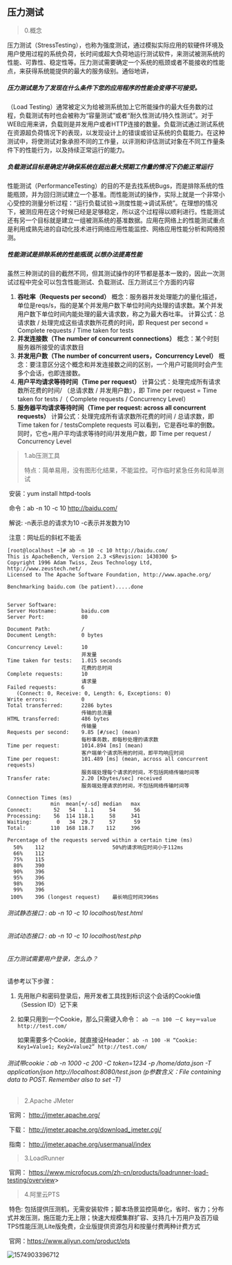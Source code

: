 ## 压力测试

> 0.概念

压力测试（StressTesting），也称为强度测试，通过模拟实际应用的软硬件环境及用户使用过程的系统负荷，长时间或超大负荷地运行测试软件，来测试被测系统的性能、可靠性、稳定性等。压力测试需要确定一个系统的瓶颈或者不能接收的性能点，来获得系统能提供的最大的服务级别。通俗地讲，

##### 压力测试是为了发现在什么条件下您的应用程序的性能会变得不可接受。

（Load Testing）通常被定义为给被测系统加上它所能操作的最大任务数的过程，负载测试有时也会被称为“容量测试”或者“耐久性测试/持久性测试”。对于WEB应用来讲，负载则是并发用户或者HTTP连接的数量。负载测试通过测试系统在资源超负荷情况下的表现，以发现设计上的错误或验证系统的负载能力。在这种测试中，将使测试对象承担不同的工作量，以评测和评估测试对象在不同工作量条件下的性能行为，以及持续正常运行的能力。

##### 负载测试目标是确定并确保系统在超出最大预期工作量的情况下仍能正常运行

性能测试（PerformanceTesting）的目的不是去找系统Bugs，而是排除系统的性能瓶颈，并为回归测试建立一个基准。而性能测试的操作，实际上就是一个非常小心受控的测量分析过程：“运行负载试验->测度性能->调试系统”。在理想的情况下，被测应用在这个时候已经是足够稳定，所以这个过程得以顺利进行。性能测试还有另一个目标就是建立一组被测系统的基准数据。应用在网络上的性能测试重点是利用成熟先进的自动化技术进行网络应用性能监控、网络应用性能分析和网络预测。

##### 性能测试是排除系统的性能瓶颈,以想办法提高性能

虽然三种测试的目的截然不同，但其测试操作的环节都是基本一致的，因此一次测试过程中完全可以包含性能测试、负载测试、压力测试三个方面的内容

1. **吞吐率（Requests per second）**
   概念：服务器并发处理能力的量化描述，单位是reqs/s，指的是某个并发用户数下单位时间内处理的请求数。某个并发用户数下单位时间内能处理的最大请求数，称之为最大吞吐率。
   计算公式：总请求数 / 处理完成这些请求数所花费的时间，即
   Request per second = Complete requests / Time taken for tests
2. **并发连接数（The number of concurrent connections）**
   概念：某个时刻服务器所接受的请求数目
3. **并发用户数（The number of concurrent users，Concurrency Level）**
   概念：要注意区分这个概念和并发连接数之间的区别，一个用户可能同时会产生多个会话，也即连接数。
4. **用户平均请求等待时间（Time per request）**
   计算公式：处理完成所有请求数所花费的时间/ （总请求数 / 并发用户数），即
   Time per request = Time taken for tests /（ Complete requests / Concurrency Level）
5. **服务器平均请求等待时间（Time per request: across all concurrent requests）**
   计算公式：处理完成所有请求数所花费的时间 / 总请求数，即
   Time taken for / testsComplete requests
   可以看到，它是吞吐率的倒数。
   同时，它也=用户平均请求等待时间/并发用户数，即
   Time per request / Concurrency Level

> 1.ab压测工具
>
> ​    特点：简单易用，没有图形化结果，不能监控。可作临时紧急任务和简单测试

​         安装：yum install httpd-tools

​         命令：ab -n 10 -c 10 http://baidu.com/

​         解说: -n表示总的请求为10  -c表示并发数为10 

​         注意：网址后的斜杠不能丢

```
[root@localhost ~]# ab -n 10 -c 10 http://baidu.com/
This is ApacheBench, Version 2.3 <$Revision: 1430300 $>
Copyright 1996 Adam Twiss, Zeus Technology Ltd, http://www.zeustech.net/
Licensed to The Apache Software Foundation, http://www.apache.org/

Benchmarking baidu.com (be patient).....done


Server Software:        
Server Hostname:        baidu.com
Server Port:            80

Document Path:          /
Document Length:        0 bytes

Concurrency Level:      10 
                        并发量
Time taken for tests:   1.015 seconds
                        花费的总时间
Complete requests:      10
                        请求量
Failed requests:        6
   (Connect: 0, Receive: 0, Length: 6, Exceptions: 0)
Write errors:           0
Total transferred:      2286 bytes
                        传输的总流量
HTML transferred:       486 bytes
                        传输量
Requests per second:    9.85 [#/sec] (mean)
                        每秒事务数，即每秒处理的请求数
Time per request:       1014.894 [ms] (mean)    
                        客户端单个请求所用的时间，即平均响应时间
Time per request:       101.489 [ms] (mean, across all concurrent requests)
                        服务端处理每个请求的时间，不包括网络传输时间等
Transfer rate:          2.20 [Kbytes/sec] received
                        服务端处理请求的时间，不包括网络传输时间等

Connection Times (ms)
              min  mean[+/-sd] median   max
Connect:       52   54   1.1     54      56
Processing:    56  114 118.1     58     341
Waiting:        0   34  29.7     57      59
Total:        110  168 118.7    112     396

Percentage of the requests served within a certain time (ms)
  50%    112                      50%的请求响应时间小于112ms
  66%    112
  75%    115
  80%    390
  90%    396
  95%    396
  98%    396
  99%    396
 100%    396 (longest request)    最长响应时间396ms
```

###### 测试静态接口 :   ab -n 10 -c 10 localhost/test.html

###### 测试动态接口 :   ab -n 10 -c 10 localhost/test.php



###### 压力测试需要用户登录，怎么办？
请参考以下步骤：

1. 先用账户和密码登录后，用开发者工具找到标识这个会话的Cookie值（Session ID）记下来

2. 如果只用到一个Cookie，那么只需键入命令：
   `ab －n 100 －C key＝value http://test.com/`

   如果需要多个Cookie，就直接设Header：
   `ab -n 100 -H “Cookie: Key1=Value1; Key2=Value2” http://test.com/`



###### 测试带cookie：ab -n 1000 -c 200 -C token=1234 -p /home/data.json -T application/json http://localhost:8080/test.json (p参数含义：File containing data to POST. Remember also to set -T)





> 2.Apache JMeter

​         官网： <http://jmeter.apache.org/>

​         下载： <http://jmeter.apache.org/download_jmeter.cgi/>

​         指南： <http://jmeter.apache.org/usermanual/index>

> 3.LoadRunner

​         官网： <https://www.microfocus.com/zh-cn/products/loadrunner-load-testing/overview>>

> 4.阿里云PTS

​         特色:   包括提供压测机，无需安装软件；脚本场景监控简单化，省时、省力；分布式并发压测，施压能力无上限；快速大规模集群扩容、支持几十万用户及百万级TPS性能压测,Lite版免费，企业版提供资源包月和按量付费两种计费方式

​         官网：<https://www.aliyun.com/product/pts>

![1574903396712](C:/Users/Administrator/Desktop/%E6%9C%8D%E5%8A%A1%E5%99%A8%E4%BC%98%E5%8C%96/assets/1574903396712.png)